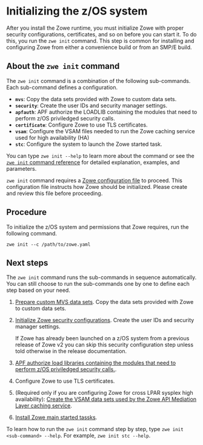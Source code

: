 # Initializing the z/OS system

After you install the Zowe runtime, you must initialize Zowe with proper security configurations, certificates, and so on before you can start it. To do this, you run the `zwe init` command. This step is common for installing and configuring Zowe from either a convenience build or from an SMP/E build.

## About the `zwe init` command

The `zwe init` command is a combination of the following sub-commands. Each sub-command defines a configuration. 

- **`mvs`**: Copy the data sets provided with Zowe to custom data sets.
- **`security`**: Create the user IDs and security manager settings.
- **`apfauth`**: APF authorize the LOADLIB containing the modules that need to perform z/OS priviledged security calls. 
- **`certificate`**: Configure Zowe to use TLS certificates.
- **`vsam`**: Configure the VSAM files needed to run the Zowe caching service used for high availability (HA)
- **`stc`**: Configure the system to launch the Zowe started task.

You can type `zwe init --help` to learn more about the command or see the [`zwe init` command reference](../appendix/zwe_server_command_reference/zwe/init/zwe-init) for detailed explanation, examples, and parameters. 

`zwe init` command requires a [Zowe configuration file](installandconfig#zowe-configuration-file) to proceed. This configuration file instructs how Zowe should be initialized. Please create and review this file before proceeding.

## Procedure

To initialize the z/OS system and permissions that Zowe requires, run the following command. 

```
zwe init --c /path/to/zowe.yaml
```

## Next steps

The `zwe init` command runs the sub-commands in sequence automatically. You can still choose to run the sub-commands one by one to define each step based on your need. 

1. [Prepare custom MVS data sets](initialize-vsam-dataset.md). Copy the data sets provided with Zowe to custom data sets.
1. [Initialize Zowe security configurations](initialize-security-configuration.md). Create the user IDs and security manager settings.

   If Zowe has already been launched on a z/OS system from a previous release of Zowe v2 you can skip this security configuration step unless told otherwise in the release documentation.

1. [APF authorize load libraries containing the modules that need to perform z/OS priviledged security calls.](apf-authorize-load-library.md).
1. Configure Zowe to use TLS certificates.
1. (Required only if you are configuring Zowe for cross LPAR sysplex high availability): [Create the VSAM data sets used by the Zowe API Mediation Layer caching service](initialize-vsam-dataset.md). 
1. [Install Zowe main started tassks](install-stc-members.md).

To learn how to run the `zwe init` command step by step, type `zwe init <sub-command> --help`. For example, `zwe init stc --help`.

